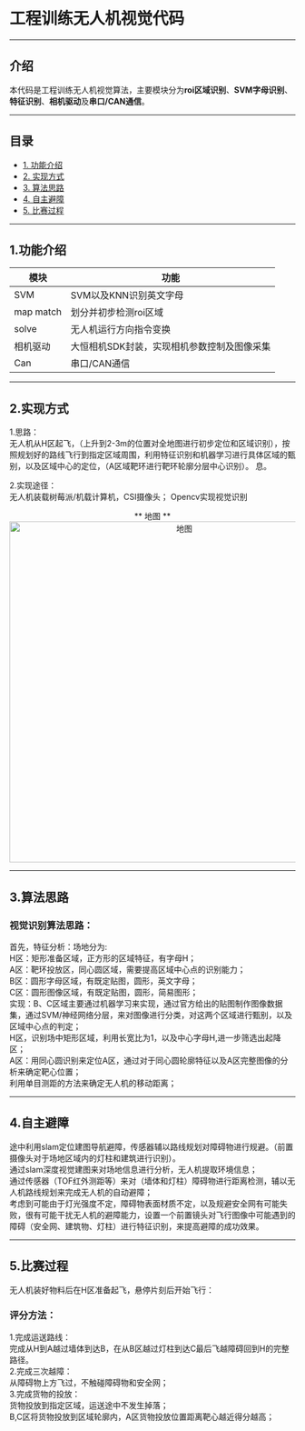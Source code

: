 # 工程训练无人机视觉代码
---
 
## 介绍  
本代码是工程训练无人机视觉算法，主要模块分为**roi区域识别**、**SVM字母识别**、**特征识别**、**相机驱动**及**串口/CAN通信**。  

---
## 目录
* [1. 功能介绍](#1功能介绍)
* [2. 实现方式](#2实现方式)
* [3. 算法思路](#3算法思路)
* [4. 自主避障](#4自主避障)
* [5. 比赛过程](#5比赛过程)

---
## 1.功能介绍
|模块     |功能     |
| ------- | ------ |
|SVM| SVM以及KNN识别英文字母 |
|map match| 划分并初步检测roi区域 |
|solve| 无人机运行方向指令变换 |
|相机驱动| 大恒相机SDK封装，实现相机参数控制及图像采集 |
|Can| 串口/CAN通信 |
---
## 2.实现方式
1.思路：<br>
无人机从H区起飞，（上升到2-3m的位置对全地图进行初步定位和区域识别），按照规划好的路线飞行到指定区域周围，利用特征识别和机器学习进行具体区域的甄别，以及区域中心的定位，（A区域靶环进行靶环轮廓分层中心识别）。
息。  

2.实现途径：<br>
无人机装载树莓派/机载计算机，CSI摄像头；
Opencv实现视觉识别

<div align=center>** 地图 **</div>  

<div align=center>
<img src="https://github.com/zgrRoot/enginetrain_uav/raw/master/map.png" width = "600" alt="地图"/>
</div>  

---
## 3.算法思路
### 视觉识别算法思路：
首先，特征分析：场地分为:<br>
H区：矩形准备区域，正方形的区域特征，有字母H；<br>
A区：靶环投放区，同心圆区域，需要提高区域中心点的识别能力；<br>
B区：圆形字母区域，有既定贴图，圆形，英文字母；<br>
C区：圆形图像区域，有既定贴图，圆形，简易图形；<br>
实现：B、C区域主要通过机器学习来实现，通过官方给出的贴图制作图像数据集，通过SVM/神经网络分层，来对图像进行分类，对这两个区域进行甄别，以及区域中心点的判定；<br>
H区，识别场中矩形区域，利用长宽比为1，以及中心字母H,进一步筛选出起降区；<br>
A区：用同心圆识别来定位A区，通过对于同心圆轮廓特征以及A区完整图像的分析来确定靶心位置；<br>
利用单目测距的方法来确定无人机的移动距离；

---
## 4.自主避障
途中利用slam定位建图导航避障，传感器辅以路线规划对障碍物进行规避。（前置摄像头对于场地区域内的灯柱和建筑进行识别）。<br>
通过slam深度视觉建图来对场地信息进行分析，无人机提取环境信息；<br>
通过传感器（TOF红外测距等）来对（墙体和灯柱）障碍物进行距离检测，辅以无人机路线规划来完成无人机的自动避障；<br>
考虑到可能由于灯光强度不定，障碍物表面材质不定，以及规避安全网有可能失败，很有可能干扰无人机的避障能力，设置一个前置镜头对飞行图像中可能遇到的障碍（安全网、建筑物、灯柱）进行特征识别，来提高避障的成功效果。<br>

---
## 5.比赛过程
无人机装好物料后在H区准备起飞，悬停片刻后开始飞行：
### 评分方法：
1.完成运送路线：<br>
完成从H到A越过墙体到达B，在从B区越过灯柱到达C最后飞越障碍回到H的完整路径。<br>
2.完成三次越障：<br>
从障碍物上方飞过，不触碰障碍物和安全网；<br>
3.完成货物的投放：<br>
货物投放到指定区域，运送途中不发生掉落；<br>
B,C区将货物投放到区域轮廓内，A区货物投放位置距离靶心越近得分越高；
